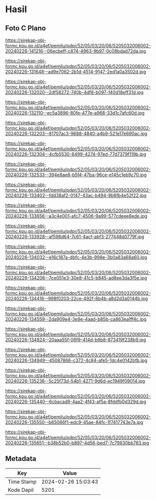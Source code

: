 # Hasil

## Foto C Plano

https://sirekap-obj-formc.kpu.go.id/a4ef/pemilu/pdpr/52/05/03/20/06/5205032006002-20240226-141216--06ecbeff-c874-4963-9b97-0c08bdad72da.jpg

https://sirekap-obj-formc.kpu.go.id/a4ef/pemilu/pdpr/52/05/03/20/06/5205032006002-20240226-131648--ad9e7062-2b1d-4514-9147-2ed1a0a3502d.jpg

https://sirekap-obj-formc.kpu.go.id/a4ef/pemilu/pdpr/52/05/03/20/06/5205032006002-20240226-132020--2df58272-740b-4df8-b097-f40d18eff31d.jpg

https://sirekap-obj-formc.kpu.go.id/a4ef/pemilu/pdpr/52/05/03/20/06/5205032006002-20240226-132110--ec5a3896-80fe-477e-a968-33d1c7afc60d.jpg

https://sirekap-obj-formc.kpu.go.id/a4ef/pemilu/pdpr/52/05/03/20/06/5205032006002-20240226-132203--81707ac3-9688-4840-a4b9-521e17e690ac.jpg

https://sirekap-obj-formc.kpu.go.id/a4ef/pemilu/pdpr/52/05/03/20/06/5205032006002-20240226-132304--4cfb5530-8499-4274-97ed-77d7379f119b.jpg

https://sirekap-obj-formc.kpu.go.id/a4ef/pemilu/pdpr/52/05/03/20/06/5205032006002-20240226-132533--394e8ae8-b5f4-47ba-96ce-e145c1eb9c70.jpg

https://sirekap-obj-formc.kpu.go.id/a4ef/pemilu/pdpr/52/05/03/20/06/5205032006002-20240226-133402--fdd38af2-0147-43ac-b494-9b6fb4e52f22.jpg

https://sirekap-obj-formc.kpu.go.id/a4ef/pemilu/pdpr/52/05/03/20/06/5205032006002-20240226-133656--a3c4e001-afc7-4506-9a99-577cdeee8ede.jpg

https://sirekap-obj-formc.kpu.go.id/a4ef/pemilu/pdpr/52/05/03/20/06/5205032006002-20240226-133928--af598d64-7c61-4acf-abf3-277448d0779f.jpg

https://sirekap-obj-formc.kpu.go.id/a4ef/pemilu/pdpr/52/05/03/20/06/5205032006002-20240226-134032--e16c187a-dbfc-4e3b-998e-3b0a83a68a60.jpg

https://sirekap-obj-formc.kpu.go.id/a4ef/pemilu/pdpr/52/05/03/20/06/5205032006002-20240226-134206--7ce051e3-30e8-41c5-b845-ad8ee3da3f5e.jpg

https://sirekap-obj-formc.kpu.go.id/a4ef/pemilu/pdpr/52/05/03/20/06/5205032006002-20240226-134416--998f0203-22ce-492f-8b4b-a8d2d3a0144b.jpg

https://sirekap-obj-formc.kpu.go.id/a4ef/pemilu/pdpr/52/05/03/20/06/5205032006002-20240226-134559--2da909e4-3e9e-4aad-b85b-ca863ea1ff4c.jpg

https://sirekap-obj-formc.kpu.go.id/a4ef/pemilu/pdpr/52/05/03/20/06/5205032006002-20240226-134824--20aaa55f-06f9-414d-b6b8-873419f238b9.jpg

https://sirekap-obj-formc.kpu.go.id/a4ef/pemilu/pdpr/52/05/03/20/06/5205032006002-20240226-134949--45087866-c372-4c84-afe5-1dc4e0142bfb.jpg

https://sirekap-obj-formc.kpu.go.id/a4ef/pemilu/pdpr/52/05/03/20/06/5205032006002-20240226-135236--5c25f73d-54b1-4271-9d6d-ec1949f09014.jpg

https://sirekap-obj-formc.kpu.go.id/a4ef/pemilu/pdpr/52/05/03/20/06/5205032006002-20240226-135440--6cbacad9-4aa2-4f43-af5a-8fddfb0d329d.jpg

https://sirekap-obj-formc.kpu.go.id/a4ef/pemilu/pdpr/52/05/03/20/06/5205032006002-20240226-135550--b65086f1-edc9-45ae-84fc-1f7417743e7a.jpg

https://sirekap-obj-formc.kpu.go.id/a4ef/pemilu/pdpr/52/05/03/20/06/5205032006002-20240226-135651--b38b52b0-b897-4d56-bed7-7c79830bb783.jpg


## Metadata

| Key        | Value               |
| ---------- | ------------------- |
| Time Stamp | 2024-02-26 15:03:43 |
| Kode Dapil | 5201                |



